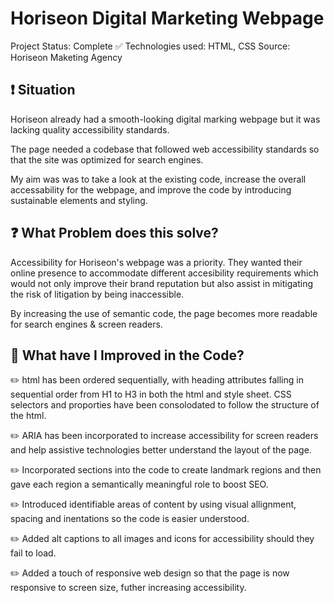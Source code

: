 # Horiseon Digital Marketing Webpage

Project Status:         Complete :white_check_mark:
Technologies used:      HTML, CSS
Source:                 Horiseon Maketing Agency




## :heavy_exclamation_mark: Situation

 Horiseon already had a smooth-looking digital marking webpage but it was lacking quality accessibility standards. 

 The page needed a codebase that followed web accessibility standards so that the site was optimized for search engines.

 My aim was was to take a look at the existing code, increase the overall accessability for the webpage, and improve the code by introducing sustainable elements and styling. 




## :question: What Problem does this solve?

 Accessibility for Horiseon's webpage was a priority. They wanted their online presence to accommodate different accesibility requirements which would not only improve their brand reputation but also assist in mitigating the risk of litigation by being inaccessible.  

 By increasing the use of semantic code, the page becomes more readable for search engines & screen readers.  




## :seedling: What have I Improved in the Code?

 :pencil2: html has been ordered sequentially, with heading attributes falling in sequential order from H1 to H3 in both the html and style sheet. CSS selectors and proporties have been consolodated to follow the structure of the html.


 :pencil2: ARIA has been incorporated to increase accessibility for screen readers and  help assistive technologies better understand the layout of the page.


 :pencil2: Incorporated sections into the code to create landmark regions and then gave each region a semantically meaningful role to boost SEO. 


 :pencil2: Introduced identifiable areas of content by using visual allignment, spacing and inentations so the code is easier understood. 


 :pencil2: Added alt captions to all images and icons for accessibility should they fail to load.

 :pencil2: Added a touch of responsive web design so that the page is now responsive to screen size, futher increasing accessibility. 

 



